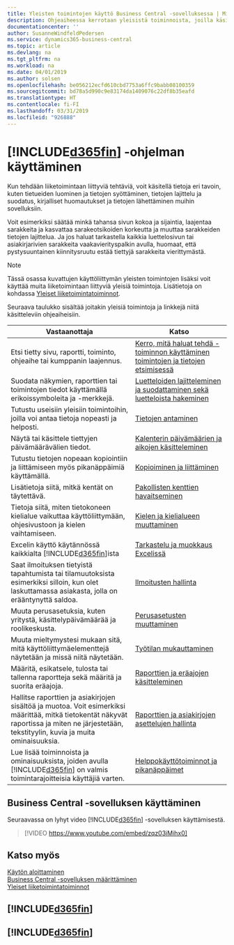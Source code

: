 ```yaml
---
title: Yleisten toimintojen käyttö Business Central -sovelluksessa | Microsoft Docs
description: Ohjeaiheessa kerrotaan yleisistä toiminnoista, joilla käsittelet tietoja Business Central -sovelluksessa. Kyse voi olla esimerkiksi arvojen antamisesta, tietojen lajittelusta ja näkymien vaihtamisesta.
documentationcenter: ''
author: SusanneWindfeldPedersen
ms.service: dynamics365-business-central
ms.topic: article
ms.devlang: na
ms.tgt_pltfrm: na
ms.workload: na
ms.date: 04/01/2019
ms.author: solsen
ms.openlocfilehash: be056212ecfd610cbd7753a6ffc9babb08100359
ms.sourcegitcommit: bd78a5d990c9e83174da1409076c22df8b35eafd
ms.translationtype: HT
ms.contentlocale: fi-FI
ms.lasthandoff: 03/31/2019
ms.locfileid: "926888"
---
```

# <a name="working-with-included365finincludesd365finmdmd"></a>[!INCLUDE[d365fin](includes/d365fin_md.md)] -ohjelman käyttäminen
Kun tehdään liiketoimintaan liittyviä tehtäviä, voit käsitellä tietoja eri tavoin, kuten tietueiden luominen ja tietojen syöttäminen, tietojen lajittelu ja suodatus, kirjalliset huomautukset ja tietojen lähettäminen muihin sovelluksiin.

Voit esimerkiksi säätää minkä tahansa sivun kokoa ja sijaintia, laajentaa sarakkeita ja kasvattaa sarakeotsikoiden korkeutta ja muuttaa sarakkeiden tietojen lajittelua. Ja jos haluat tarkastella kaikkia luettelosivun tai asiakirjarivien sarakkeita vaakavierityspalkin avulla, huomaat, että pystysuuntainen kiinnitysruutu estää tiettyjä sarakkeita vierittymästä.

> [!NOTE]
> Tässä osassa kuvattujen käyttöliittymän yleisten toimintojen lisäksi voit käyttää muita liiketoimintaan liittyviä yleisiä toimintoja. Lisätietoja on kohdassa [Yleiset liiketoimintatoiminnot](ui-across-business-areas.md).

Seuraava taulukko sisältää joitakin yleisiä toimintoja ja linkkejä niitä käsitteleviin ohjeaiheisiin.

| Vastaanottaja | Katso |
| --- | --- |
| Etsi tietty sivu, raportti, toiminto, ohjeaihe tai kumppanin laajennus. |[Kerro, mitä haluat tehdä -toiminnon käyttäminen toimintojen ja tietojen etsimisessä](ui-search.md) |
| Suodata näkymien, raporttien tai toimintojen tiedot käyttämällä erikoissymboleita ja -merkkejä. |[Luetteloiden lajitteleminen ja suodattaminen sekä luetteloista hakeminen](ui-enter-criteria-filters.md) |
|Tutustu useisiin yleisiin toimintoihin, joilla voi antaa tietoja nopeasti ja helposti.|[Tietojen antaminen](ui-enter-data.md)|
| Näytä tai käsittele tiettyjen päivämäärävälien tiedot. |[Kalenterin päivämäärien ja aikojen käsitteleminen](ui-enter-date-ranges.md) |
|Tutustu tietojen nopeaan kopiointiin ja liittämiseen myös pikanäppäimiä käyttämällä.|[Kopioiminen ja liittäminen](ui-copy-paste.md)|
| Lisätietoja siitä, mitkä kentät on täytettävä. |[Pakollisten kenttien havaitseminen](ui-mandatory-fields.md) |
|Tietoja siitä, miten tietokoneen kielialue vaikuttaa käyttöliittymään, ohjesivustoon ja kielen vaihtamiseen.|[Kielen ja kielialueen muuttaminen](about-locale-language.md)|
|Excelin käyttö käytännössä kaikkialta [!INCLUDE[d365fin](includes/d365fin_md.md)]ista|[Tarkastelu ja muokkaus Excelissä](across-work-with-excel.md)|
|Saat ilmoituksen tietyistä tapahtumista tai tilamuutoksista esimerkiksi silloin, kun olet laskuttamassa asiakasta, jolla on erääntynyttä saldoa.|[Ilmoitusten hallinta](ui-smart-notifications.md)|
| Muuta perusasetuksia, kuten yritystä, käsittelypäivämäärää ja roolikeskusta. |[Perusasetusten muuttaminen](ui-change-basic-settings.md) |
| Muuta mieltymystesi mukaan sitä, mitä käyttöliittymäelementtejä näytetään ja missä niitä näytetään.|[Työtilan mukauttaminen](ui-personalization-user.md) |
|Määritä, esikatsele, tulosta tai tallenna raportteja sekä määritä ja suorita eräajoja.|[Raporttien ja eräajojen käsitteleminen](ui-work-report.md)|
| Hallitse raporttien ja asiakirjojen sisältöä ja muotoa. Voit esimerkiksi määrittää, mitkä tietokentät näkyvät raportissa ja miten ne järjestetään, tekstityylin, kuvia ja muita ominaisuuksia.|[Raporttien ja asiakirjojen asettelujen hallinta](ui-manage-report-layouts.md) |
|Lue lisää toiminnoista ja ominaisuuksista, joiden avulla [!INCLUDE[d365fin](includes/d365fin_md.md)] on valmis toimintarajoitteisia käyttäjiä varten.|[Helppokäyttötoiminnot ja pikanäppäimet](ui-accessibility.md)|

## <a name="getting-around-in-business-central"></a>Business Central -sovelluksen käyttäminen
Seuraavassa on lyhyt video [!INCLUDE[d365fin](includes/d365fin_md.md)] -sovelluksen käyttämisestä.

> [!VIDEO https://www.youtube.com/embed/zqz03iMihx0]

## <a name="see-also"></a>Katso myös
[Käytön aloittaminen](product-get-started.md)  
[Business Central -sovelluksen määrittäminen](setup.md)  
[Yleiset liiketoimintatoiminnot](ui-across-business-areas.md)  

## [!INCLUDE[d365fin](includes/free_trial_md.md)]  
## [!INCLUDE[d365fin](includes/training_link_md.md)]
